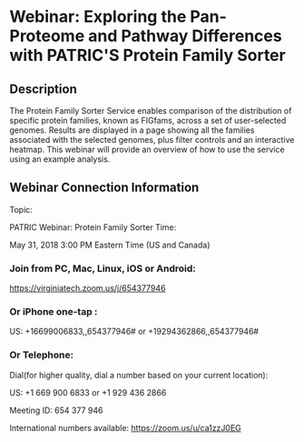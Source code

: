 # Webinar: Exploring the Pan-Proteome and Pathway Differences with PATRIC'S Protein Family Sorter

## Description
The Protein Family Sorter Service enables comparison of the distribution of specific protein families, known as FIGfams, across a set of user-selected genomes. Results are displayed in a page showing all the families associated with the selected genomes, plus filter controls and an interactive heatmap. This webinar will provide an overview of how to use the service using an example analysis.

## Webinar Connection Information
Topic: 

PATRIC Webinar: Protein Family Sorter
Time: 

May 31, 2018 3:00 PM Eastern Time (US and Canada)

### Join from PC, Mac, Linux, iOS or Android: 
https://virginiatech.zoom.us/j/654377946

### Or iPhone one-tap :

US: +16699006833,,654377946#  or +19294362866,,654377946# 

### Or Telephone:

Dial(for higher quality, dial a number based on your current location): 

US: +1 669 900 6833  or +1 929 436 2866 

Meeting ID: 654 377 946

International numbers available: https://zoom.us/u/ca1zzJ0EG
